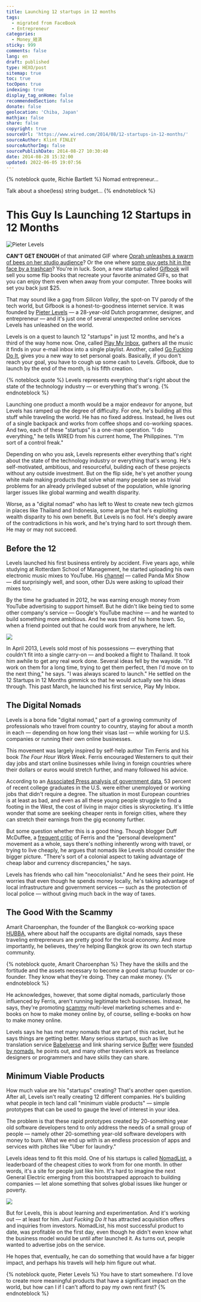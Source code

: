 ```yaml
---
title: Launching 12 startups in 12 months
tags:
  - migrated from FaceBook
  - Entrepreneur
categories:
  - Money_経済
sticky: 999
comments: false
lang: en
draft: published
type: HEXO/post
sitemap: true
toc: true
tocOpen: true
indexing: true
display_tag_onHome: false
recommendedSection: false
donate: false
geolocation: 'Chiba, Japan'
mathjax: false
share: false
copyright: true
sourceUrl: 'https://www.wired.com/2014/08/12-startups-in-12-months/'
sourceAuthor: Klint FINLEY
sourceAuthorImg: false
sourcePublishDate: 2014-08-27 10:30:40
date: 2014-08-28 15:32:00
updated: 2022-06-05 19:07:56
---
```

 
{% noteblock quote, Richie Bartlett %}
Nomad entrepreneur...

Talk about a shoe(less) string budget...
{% endnoteblock %}

# This Guy Is Launching 12 Startups in 12 Months
![Pieter Levels](./Launching-12-startups-in-12-months/startups-inline2.jpg)

**CAN'T GET ENOUGH** of that animated GIF where [Oprah unleashes a swarm of bees on her studio audience](http://beesbeesbees.com/)? Or the one where [some guy gets hit in the face by a trashcan](https://gs1.wac.edgecastcdn.net/8019B6/data.tumblr.com/tumblr_m81yffjkvL1qgczcwo1_250.gif)? You're in luck. Soon, a new startup called [Gifbook](https://gifbook.io) will sell you some flip books that recreate your favorite animated GIFs, so that you can enjoy them even when away from your computer. Three books will set you back just $25.

That may sound like a gag from *Silicon Valley*, the spot-on TV parody of the tech world, but Gifbook is a honest-to-goodness internet service. It was founded by [Pieter Levels](https://levels.io) &mdash; a 28-year-old Dutch programmer, designer, and entrepreneur &mdash; and it's just one of several unexpected online services Levels has unleashed on the world.

Levels is on a quest to launch 12 "startups" in just 12 months, and he's a third of the way home now. One, called [Play My Inbox](https://playmyinbox.com/), gathers all the music it finds in your e-mail inbox into a single playlist. Another, called [Go Fucking Do It](https://gofuckingdoit.com), gives you a new way to set personal goals. Basically, if you don't reach your goal, you have to cough up some cash to Levels. Gifbook, due to launch by the end of the month, is his fifth creation.

{% noteblock quote %}
Levels represents everything that's right about the state of the technology industry &mdash; or everything that's wrong.
{% endnoteblock %}

Launching one product a month would be a major endeavor for anyone, but Levels has ramped up the degree of difficulty. For one, he's building all this stuff while traveling the world. He has no fixed address. Instead, he lives out of a single backpack and works from coffee shops and co-working spaces. And two, each of these "startups" is a one-man operation. "I do everything," he tells WIRED from his current home, The Philippines. "I'm sort of a control freak."

Depending on who you ask, Levels represents either everything that's right about the state of the technology industry or everything that's wrong. He's self-motivated, ambitious, and resourceful, building each of these projects without any outside investment. But on the flip side, he's yet another young white male making products that solve what many people see as trivial problems for an already privileged subset of the population, while ignoring larger issues like global warming and wealth disparity.

Worse, as a "digital nomad" who has left to West to create new tech gizmos in places like Thailand and Indonesia, some argue that he's exploiting wealth disparity to his own benefit. But Levels is no fool. He's deeply aware of the contradictions in his work, and he's trying hard to sort through them. He may or may not succeed.

## Before the 12
Levels launched his first business entirely by accident. Five years ago, while studying at Rotterdam School of Management, he started uploading his own electronic music mixes to YouTube. His [channel](https://www.youtube.com/user/pandadnb) &mdash; called Panda Mix Show &mdash; did surprisingly well, and soon, other DJs were asking to upload their mixes too.


By the time he graduated in 2012, he was earning enough money from YouTube advertising to support himself. But he didn't like being tied to some other company's service &mdash; Google's YouTube machine &mdash; and he wanted to build something more ambitious. And he was tired of his home town. So, when a friend pointed out that he could work from anywhere, he left.

![](./Launching-12-startups-in-12-months/playmyinbox.com_.webp)

In April 2013, Levels sold most of his possessions &mdash; everything that couldn't fit into a single carry-on &mdash; and booked a flight to Thailand. It took him awhile to get any real work done. Several ideas fell by the wayside. "I'd work on them for a long time, trying to get them perfect, then I'd move on to the next thing," he says. "I was always scared to launch." He settled on the 12 Startups in 12 Months gimmick so that he would actually see his ideas through. This past March, he launched his first service, Play My Inbox.


## The Digital Nomads
Levels is a bona fide "digital nomad," part of a growing community of professionals who travel from country to country, staying for about a month in each &mdash; depending on how long their visas last &mdash; while working for U.S. companies or running their own online businesses.

This movement was largely inspired by self-help author Tim Ferris and his book *The Four Hour Work Week*. Ferris encouraged Westerners to quit their day jobs and start online businesses while living in foreign countries where their dollars or euros would stretch further, and many followed his advice.

According to an [Associated Press analysis of government data](https://news.yahoo.com/1-2-graduates-jobless-underemployed-140300522.html), 53 percent of recent college graduates in the U.S. were either unemployed or working jobs that didn't require a degree. The situation in most European countries is at least as bad, and even as all these young people struggle to find a footing in the West, the cost of living in major cities is skyrocketing. It's little wonder that some are seeking cheaper rents in foreign cities, where they can stretch their earnings from the gig economy further.

But some question whether this is a good thing. Though blogger Duff McDuffee, a [frequent critic](http://beyondgrowth.net) of Ferris and the "personal development" movement as a whole, says there's nothing inherently wrong with travel, or trying to live cheaply, he argues that nomads like Levels should consider the bigger picture. "There's sort of a colonial aspect to taking advantage of cheap labor and currency discrepancies," he says.

Levels has friends who call him "neocolonialist." And he sees their point. He worries that even though he spends money locally, he's taking advantage of local infrastructure and government services &mdash; such as the protection of local police &mdash; without giving much back in the way of taxes.


## The Good With the Scammy
Amarit Charoenphan, the founder of the Bangkok co-working space [HUBBA](http://hubbathailand.com), where about half the occupants are digital nomads, says these traveling entrepreneurs are pretty good for the local economy. And more importantly, he believes, they're helping Bangkok grow its own tech startup community.

{% noteblock quote, Amarit Charoenphan %}
They have the skills and the fortitude and the assets necessary to become a good startup founder or co-founder. They know what they're doing. They can make money.
{% endnoteblock %}

He acknowledges, however, that some digital nomads, particularly those influenced by Ferris, aren't running legitimate tech businesses. Instead, he says, they're promoting [scammy](http://www.theverge.com/2012/5/10/2984893/scamworld-get-rich-quick-schemes-mutate-into-an-online-monster) multi-level marketing schemes and e-books on how to make money online by, of course, selling e-books on how to make money online.

Levels says he has met many nomads that are part of this racket, but he says things are getting better. Many serious startups, such as live translation service [Babelverse](http://techcrunch.com/2013/02/15/the-trials-and-tribulations-of-a-global-startup/) and link sharing service [Buffer](https://buffer.com/about) were [founded by nomads](http://joel.is/the-joys-and-benefits-of-working-as-a-distributed-team/), he points out, and many other travelers work as freelance designers or programmers and have skills they can share.


## Minimum Viable Products
How much value are his "startups" creating? That's another open question. After all, Levels isn't really creating 12 different companies. He's building what people in tech land call "minimum viable products" &mdash; simple prototypes that can be used to gauge the level of interest in your idea.

The problem is that these rapid prototypes created by 20-something year old software developers tend to only address the needs of a small group of people &mdash; namely other 20-something year-old software developers with money to burn. What we end up with is an endless procession of apps and services with pitches like "Uber for laundry."

Levels ideas tend to fit this mold. One of his startups is called [NomadList](http://nomadlist.io), a leaderboard of the cheapest cities to work from for one month. In other words, it's a site for people just like him. It's hard to imagine the next General Electric emerging from this bootstrapped approach to building companies &mdash; let alone something that solves global issues like hunger or poverty.

![](./Launching-12-startups-in-12-months/nomadlist.io-nomadguide1.webp)

But for Levels, this is about learning and experimentation. And it's working out &mdash; at least for him. *Just Fucking Do It* has attracted acquisition offers and inquiries from investors. NomadList, his most successful product to date, was profitable on the first day, even though he didn't even know what the business model would be until after launched it. As turns out, people wanted to advertise jobs on the service.

He hopes that, eventually, he can do something that would have a far bigger impact, and perhaps his travels will help him figure out what.

{% noteblock quote, Pieter Levels %}
You have to start somewhere. I'd love to create more meaningful products that have a significant impact on the world, but how can I if I can't afford to pay my own rent first?
{% endnoteblock %}